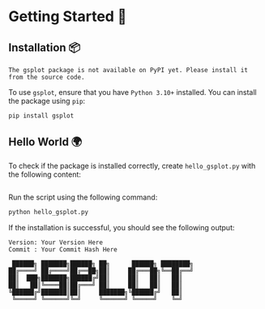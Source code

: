 # Getting Started 🚀

## Installation 📦

```{warning}
The gsplot package is not available on PyPI yet. Please install it from the source code.
```

To use `gsplot`, ensure that you have `Python 3.10+` installed. You can install the package using `pip`:

```bash
pip install gsplot
```

## Hello World 🌍

To check if the package is installed correctly, create `hello_gsplot.py` with the following content:

```{literalinclude} ../../../demo/0_hello_world/hello_world.py
```

Run the script using the following command:

```bash
python hello_gsplot.py
```

If the installation is successful, you should see the following output:

```text
Version: Your Version Here
Commit : Your Commit Hash Here

 ██████╗ ███████╗██████╗ ██╗      ██████╗ ████████╗
██╔════╝ ██╔════╝██╔══██╗██║     ██╔═══██╗╚══██╔══╝
██║  ███╗███████╗██████╔╝██║     ██║   ██║   ██║
██║   ██║╚════██║██╔═══╝ ██║     ██║   ██║   ██║
╚██████╔╝███████║██║     ███████╗╚██████╔╝   ██║
 ╚═════╝ ╚══════╝╚═╝     ╚══════╝ ╚═════╝    ╚═╝
```
